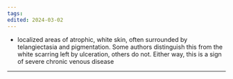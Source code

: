 ```yaml
---
tags: 
edited: 2024-03-02
---
```


- localized areas of atrophic, white skin, often surrounded by telangiectasia and pigmentation. Some authors distinguish this from the white scarring left by ulceration, others do not. Either way, this is a sign of severe chronic venous disease


---
